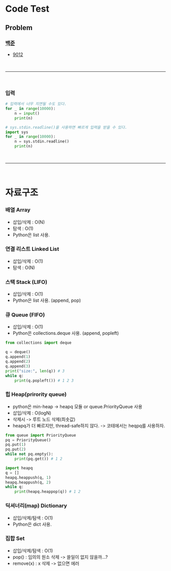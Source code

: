 # Code Test

## Problem
### [백준](https://www.acmicpc.net/)
- [9012](https://github.com/chani1209/code-test/blob/main/9012/main.py)



<br/>

---

<br/>  

### 입력
```python
# 입력에서 너무 지연될 수도 있다.
for _ in range(10000):
    n = input()
    print(n)

# sys.stdin.readline()을 사용하면 빠르게 입력을 받을 수 있다.
import sys
for _ in range(10000):
    n = sys.stdin.readline()
    print(n)
```

<br/>  

--- 

<br/>

# 자료구조  
### 배열 Array
- 삽입/삭제 : O(N)
- 탐색 : O(1)
- Python은 list 사용.

### 연결 리스트 Linked List
- 삽입/삭제 : O(1)
- 탐색 : O(N)

### 스택 Stack (LIFO)
- 삽입/삭제 : O(1)
- Python은 list 사용. (append, pop)

### 큐 Queue (FIFO)
- 삽입/삭제 : O(1)
- Python은 collections.deque 사용. (append, popleft)
```python
from collections import deque

q = deque()
q.append(1)
q.append(2)
q.append(3)
print("size:", len(q)) # 3
while q:
    print(q.popleft()) # 1 2 3
```

### 힙 Heap(prirority queue)
- python은 min-heap -> heapq 모듈 or queue.PriorityQueue 사용
- 삽입/삭제 : O(logN)
- 삭제시 -> 루트 노드 삭제(최솟값)
- heapq가 더 빠르지만, thread-safe하지 않다. -> 코테에서는 heqpq를 사용하자.
```python
from queue import PriorityQueue
pq = PriorityQueue()
pq.put(1)
pq.put(2)
while not pq.empty():
    print(pq.get()) # 1 2

import heapq
q = []
heapq.heappush(q, 1)
heapq.heappush(q, 2)
while q:
    print(heapq.heappop(q)) # 1 2 
```

### 딕셔너리(map) Dictionary
- 삽입/삭제/탐색 : O(1)
- Python은 dict 사용.

### 집합 Set
- 삽입/삭제/탐색 : O(1)
- pop() : 임의의 원소 삭제 -> 쓸일이 없지 않을까...?
- remove(x) : x 삭제 -> 없으면 에러